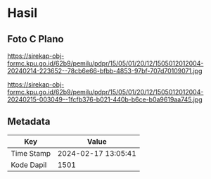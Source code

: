 # Hasil

## Foto C Plano

https://sirekap-obj-formc.kpu.go.id/62b9/pemilu/pdpr/15/05/01/20/12/1505012012004-20240214-223652--78cb6e66-bfbb-4853-97bf-707d70109071.jpg

https://sirekap-obj-formc.kpu.go.id/62b9/pemilu/pdpr/15/05/01/20/12/1505012012004-20240215-003049--1fcfb376-b021-440b-b6ce-b0a9619aa745.jpg


## Metadata

| Key        | Value               |
| ---------- | ------------------- |
| Time Stamp | 2024-02-17 13:05:41 |
| Kode Dapil | 1501                |



